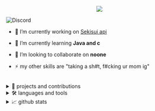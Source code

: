 <p align="center">

  <img src="https://readme-typing-svg.herokuapp.com/?lines=Hello+there,+I+am+Toxicity&center=true&width=380&height=45">

</p>

![Discord](https://discord.c99.nl/widget/theme-2/794558195921846292.png)

- 🔭 I’m currently working on [Sekisui api](https://api.sekisui.ml)

- 🌱 I’m currently learning **Java and c**

- 👯 I’m looking to collaborate on **noone**

- ⚡ my other skills are "taking a sh#t, f#cking ur mom ig"
<br>

<details>
  
<summary>📡 projects and contributions</summary>
  
<h3>contributions and projects</h3>
  

  <br>
  
  </details>






<details>
  
  <summary>🛠️ languages and tools</summary>

<h3 align="left">Languages and Tools:</h3>

<p align="center">

<img src="https://img.shields.io/badge/Node.JS-black?style=for-the-badge&logo=node.js" />

<img src="https://img.shields.io/badge/-HTML-black?style=for-the-badge&logo=HTML5" />

<img src="https://img.shields.io/badge/CSS-black?style=for-the-badge&logo=css3" />

<img src="https://img.shields.io/badge/Javascript-black?style=for-the-badge&logo=javascript" />
<img src="https://img.shields.io/badge/Font%20Awesome-black?style=for-the-badge&logo=Font%20Awesome" />
  <img src="https://img.shields.io/badge/replit-black?style=for-the-badge&logo=replit" />
  <img src="https://img.shields.io/badge/uptime%20robot-black?style=for-the-badge&logo=uptime%20robot" />
  <img src="https://img.shields.io/badge/android-black?style=for-the-badge&logo=android" />l
    <img src="https://img.shields.io/badge/windows-black?style=for-the-badge&logo=windows" />
  </p>
  <br>
  </details>

<details>
  <summary>📈 github stats</summary>    
  
<h3>GitHub stats</h3>
 <img src="https://metrics.lecoq.io/Aarondevp?template=classic&config.timezone=America%2FJamaica" />


  <br/>
  </details>
